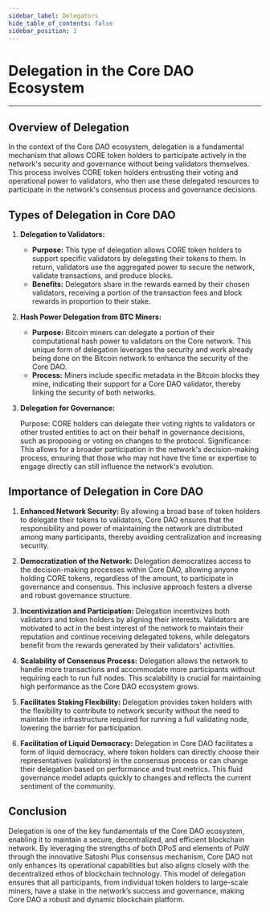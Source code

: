 ```yaml
---
sidebar_label: Delegators
hide_table_of_contents: false
sidebar_position: 2
---
```


# Delegation in the Core DAO Ecosystem
---

## Overview of Delegation
In the context of the Core DAO ecosystem, delegation is a fundamental mechanism that allows CORE token holders to participate actively in the network's security and governance without being validators themselves. This process involves CORE token holders entrusting their voting and operational power to validators, who then use these delegated resources to participate in the network's consensus process and governance decisions.

## Types of Delegation in Core DAO
1. **Delegation to Validators:**

    * **Purpose:** This type of delegation allows CORE token holders to support specific validators by delegating their tokens to them. In return, validators use the aggregated power to secure the network, validate transactions, and produce blocks.
    * **Benefits:** Delegators share in the rewards earned by their chosen validators, receiving a portion of the transaction fees and block rewards in proportion to their stake.

2. **Hash Power Delegation from BTC Miners:**

    * **Purpose:** Bitcoin miners can delegate a portion of their computational hash power to validators on the Core network. This unique form of delegation leverages the security and work already being done on the Bitcoin network to enhance the security of the Core DAO.
    * **Process:** Miners include specific metadata in the Bitcoin blocks they mine, indicating their support for a Core DAO validator, thereby linking the security of both networks.

3. **Delegation for Governance:**

    Purpose: CORE holders can delegate their voting rights to validators or other trusted entities to act on their behalf in governance decisions, such as proposing or voting on changes to the protocol.
    Significance: This allows for a broader participation in the network's decision-making process, ensuring that those who may not have the time or expertise to engage directly can still influence the network's evolution.

## Importance of Delegation in Core DAO
1. **Enhanced Network Security:** By allowing a broad base of token holders to delegate their tokens to validators, Core DAO ensures that the responsibility and power of maintaining the network are distributed among many participants, thereby avoiding centralization and increasing security.

2. **Democratization of the Network:** Delegation democratizes access to the decision-making processes within Core DAO, allowing anyone holding CORE tokens, regardless of the amount, to participate in governance and consensus. This inclusive approach fosters a diverse and robust governance structure.

3. **Incentivization and Participation:** Delegation incentivizes both validators and token holders by aligning their interests. Validators are motivated to act in the best interest of the network to maintain their reputation and continue receiving delegated tokens, while delegators benefit from the rewards generated by their validators' activities.

4. **Scalability of Consensus Process:** Delegation allows the network to handle more transactions and accommodate more participants without requiring each to run full nodes. This scalability is crucial for maintaining high performance as the Core DAO ecosystem grows.

5. **Facilitates Staking Flexibility:** Delegation provides token holders with the flexibility to contribute to network security without the need to maintain the infrastructure required for running a full validating node, lowering the barrier for participation.

6. **Facilitation of Liquid Democracy:** Delegation in Core DAO facilitates a form of liquid democracy, where token holders can directly choose their representatives (validators) in the consensus process or can change their delegation based on performance and trust metrics. This fluid governance model adapts quickly to changes and reflects the current sentiment of the community.

## Conclusion
Delegation is one of the key fundamentals of the Core DAO ecosystem, enabling it to maintain a secure, decentralized, and efficient blockchain network. By leveraging the strengths of both DPoS and elements of PoW through the innovative Satoshi Plus consensus mechanism, Core DAO not only enhances its operational capabilities but also aligns closely with the decentralized ethos of blockchain technology. This model of delegation ensures that all participants, from individual token holders to large-scale miners, have a stake in the network’s success and governance, making Core DAO a robust and dynamic blockchain platform.